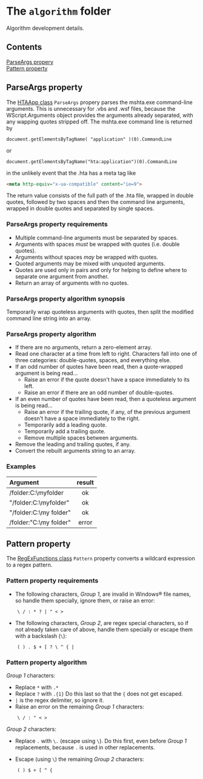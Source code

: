# The `algorithm` folder

Algorithm development details.

## Contents

[ParseArgs propery]  
[Pattern property]  

## ParseArgs property

The [HTAApp class] `ParseArgs` propery parses the mshta.exe command-line arguments. This is unnecessary for .vbs and .wsf files, because the WScript.Arguments object provides the arguments already separated, with any wapping quotes stripped off. The mshta.exe command line is returned by

``` vbs
document.getElementsByTagName( "application" )(0).CommandLine
```

or

``` vbs
document.getElementsByTagName("hta:application")(0).CommandLine
```

in the unlikely event that the .hta has a meta tag like

``` html
<meta http-equiv="x-ua-compatible" content="ie=9">
```

The return value consists of the full path of the .hta file, wrapped in double quotes, followed by two spaces and then the command line arguments, wrapped in double quotes and separated by single spaces.

[HTAApp class]: ../VBScriptClasses.md#user-content-htaapp

### ParseArgs property requirements

- Multiple command-line arguments must be separated by spaces.
- Arguments with spaces *must* be wrapped with quotes (i.e. double quotes).
- Arguments without spaces *may* be wrapped with quotes.
- Quoted arguments may be mixed with unquoted arguments.
- Quotes are used only in pairs and only for helping to define where to separate one argument from another.
- Return an array of arguments with no quotes.

### ParseArgs property algorithm synopsis

Temporarily wrap quoteless arguments with quotes, then split the modified command line string into an array.

### ParseArgs property algorithm

- If there are no arguments, return a zero-element array.
- Read one character at a time from left to right. Characters fall into one of three categories: double-quotes, spaces, and everything else.
- If an odd number of quotes have been read, then a quote-wrapped argument is being read...
  - Raise an error if the quote doesn't have a space immediately to its left.
  - Raise an error if there are an odd number of double-quotes.
- If an even number of quotes have been read, then a quoteless argument is being read...
  - Raise an error if the trailing quote, if any, of the previous argument doesn't have a space immediately to the right.
  - Temporarily add a leading quote.
  - Temporarily add a trailing quote.
  - Remove multiple spaces between arguments.
- Remove the leading and trailing quotes, if any.
- Convert the rebuilt arguments string to an array.

### Examples

| Argument               |   result  |
| :--------------------- | :-------: |
| /folder:C:\myfolder    |    ok     |
| "/folder:C:\myfolder"  |    ok     |
| "/folder:C:\my folder" |    ok     |
| /folder:"C:\my folder" |   error   |

## Pattern property

The [RegExFunctions class] `Pattern` property converts a wildcard expression to a regex pattern.

[RegExFunctions class]: ../../class/RegExFunctions.vbs

### Pattern property requirements

- The following characters, *Group 1*, are invalid in Windows&reg; file names, so handle them specially, ignore them, or raise an error:

``` chars
    \ / : * ? | " < >
```

- The following characters, *Group 2*, are regex special characters, so if not already taken care of above, handle them specially or escape them with a backslash (`\`):

``` chars
    ( ) . $ + [ ? \ ^ { |
```

### Pattern property algorithm

*Group 1* characters:

- Replace `*` with `.*`
- Replace `?` with `.{1}` Do this last so that the `{` does not get escaped.
- `|` is the regex delimiter, so ignore it.
- Raise an error on the remaining *Group 1* characters:

``` chars
    \ / : " < >
```  

*Group 2* characters:

- Replace `.` with `\.` (escape using `\`). Do this first, even before *Group 1* replacements, because `.` is used in other replacements.  

- Escape (using `\`) the remaining *Group 2* characters:

``` chars
    ( ) $ + [ ^ {
```

[ParseArgs propery]: #parseargs-property
[Pattern property]: #pattern-property
